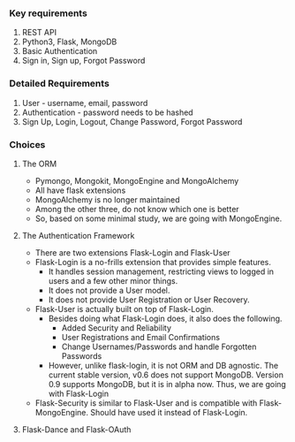 ### Key requirements
1) REST API
2) Python3, Flask, MongoDB
3) Basic Authentication
4) Sign in, Sign up, Forgot Password

### Detailed Requirements
1) User - username, email, password
2) Authentication - password needs to be hashed
3) Sign Up, Login, Logout, Change Password, Forgot Password

### Choices 
1) The ORM
	* Pymongo, Mongokit, MongoEngine and MongoAlchemy
	* All have flask extensions
	* MongoAlchemy is no longer maintained
	* Among the other three, do not know which one is better
	* So, based on some minimal study, we are going with MongoEngine.

2) The Authentication Framework
	* There are two extensions  Flask-Login and Flask-User
	* Flask-Login is a no-frills extension that provides simple features. 
		* It handles session management, restricting views to logged in users and a few other minor things. 
		* It does not provide a User model. 
		* It does not provide User Registration or User Recovery. 
	* Flask-User is actually built on top of Flask-Login. 
		* Besides doing what Flask-Login does, it also does the following. 
			* Added Security and Reliability
			* User Registrations and Email Confirmations
			* Change Usernames/Passwords and handle Forgotten Passwords
		* However, unlike flask-login, it is not ORM and DB agnostic. The current stable version, v0.6 does not support MongoDB. Version 0.9 supports MongoDB, but it is in alpha now. Thus, we are going with Flask-Login
	* Flask-Security is similar to Flask-User and is compatible with Flask-MongoEngine. Should have used it instead of Flask-Login.

3) Flask-Dance and Flask-OAuth
